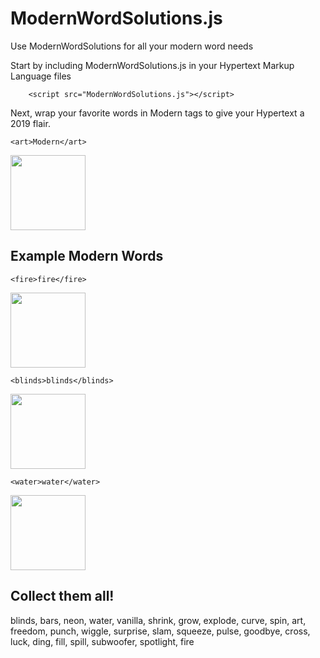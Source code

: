 # ModernWordSolutions.js

Use ModernWordSolutions for all your modern word needs 

Start by including ModernWordSolutions.js in your Hypertext Markup Language files 

        <script src="ModernWordSolutions.js"></script>

Next, wrap your favorite words in Modern tags to give your Hypertext a 2019 flair. 

`<art>Modern</art>`

<img src="https://i.imgur.com/kO0BA1H.png" width="120em">

## Example Modern Words

`<fire>fire</fire>`

<img src="https://i.imgur.com/1TXP159.png" width="120em">

`<blinds>blinds</blinds>`

<img src="https://i.imgur.com/o5KshJp.png" width="120em">

`<water>water</water>`

<img src="https://i.imgur.com/v5vyAY8.png" width="120em">

## Collect them all!
blinds, bars, neon, water, vanilla, shrink, grow, explode, curve, spin, art, freedom, punch, wiggle, surprise, slam, squeeze, pulse, goodbye, cross, luck, ding, fill, spill, subwoofer, spotlight, fire
